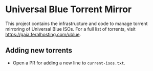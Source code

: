 # Universal Blue Torrent Mirror

This project contains the infrastructure and code to manage torrent mirroring of Universal Blue ISOs. For a full list of torrents, visit https://gaia.feralhosting.com/ublue.

## Adding new torrents
- Open a PR for adding a new line to `current-isos.txt`.
